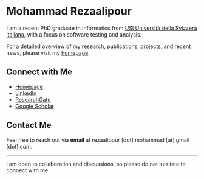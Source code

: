# Mohammad Rezaalipour

I am a recent PhD graduate in Informatics from [USI Università della Svizzera italiana](https://www.usi.ch/en), with a focus on software testing and analysis.

For a detailed overview of my research, publications, projects, and recent news, please visit my [homepage](https://mohrez86.github.io).

## Connect with Me

- [Homepage](https://mohrez86.github.io)
- [LinkedIn](https://www.linkedin.com/in/m-rezaalipour)
- [ResearchGate](https://www.researchgate.net/profile/Mohammad-Rezaalipour-2)
- [Google Scholar](https://scholar.google.com/citations?user=CuQ9I_YAAAAJ)

## Contact Me

Feel free to reach out via **email** at rezaalipour [dot] mohammad [at] gmail [dot] com.

---

i am open to collaboration and discussions, so please do not hesitate to connect with me.
